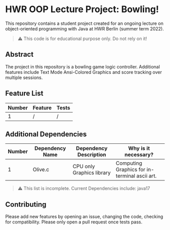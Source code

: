 # HWR OOP Lecture Project: Bowling!

This repository contains a student project created for an ongoing lecture on object-oriented programming with Java at HWR Berlin (summer term 2022).

> :warning: This code is for educational purpose only. Do not rely on it!

## Abstract

The project in this repository is a bowling game logic controller.
Additional features include Text Mode Ansi-Colored Graphics and score tracking over multiple sessions.

[TODO]: # (State the most interesting problems you encountered during the project.)

## Feature List

[TODO]: # (For each feature implemented, add a row to the table!)

| Number | Feature | Tests |
|--------|---------|-------|
| 1      | /       | /     |


## Additional Dependencies

[TODO]: # (For each additional dependency your project requires- Add an additional row to the table!)

| Number | Dependency Name | Dependency Description    | Why is it necessary?                          |
|--------|-----------------|---------------------------|-----------------------------------------------|
| 1      | Olive.c         | CPU only Graphics library | Computing Graphics for in-terminal ascii art. |

> :warning: This list is incomplete. Current Dependencies include: java17

## Contributing

Please add new features by opening an issue, changing the code, checking for compatibility.
Please only open a pull request once tests pass.